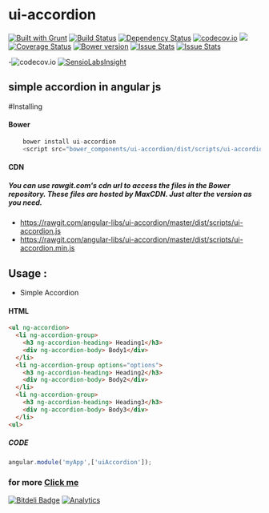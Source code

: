 
# ui-accordion
[![Built with Grunt](https://cdn.gruntjs.com/builtwith.png)](http://gruntjs.com/)
[![Build Status](https://travis-ci.org/angular-libs/ui-accordion.svg?branch=master)](https://travis-ci.org/angular-libs/ui-accordion)
[![Dependency Status](https://gemnasium.com/angular-libs/ui-accordion.svg)](https://gemnasium.com/angular-libs/ui-accordion)
[![codecov.io](https://codecov.io/github/angular-libs/ui-accordion/coverage.svg?branch=master)](https://codecov.io/github/angular-libs/ui-accordion?branch=master)
<a href="https://codeclimate.com/github/angular-libs/ui-accordion"><img src="https://codeclimate.com/github/angular-libs/ui-accordion/badges/gpa.svg" /></a>
[![Coverage Status](https://coveralls.io/repos/angular-libs/ui-accordion/badge.svg?branch=master&service=github)](https://coveralls.io/github/angular-libs/ui-accordion?branch=master)
[![Bower version](https://badge.fury.io/bo/ui-accordion.svg)](https://badge.fury.io/bo/ui-accordion)
[![Issue Stats](http://issuestats.com/github/angular-libs/ui-accordion/badge/pr)](http://issuestats.com/github/angular-libs/ui-accordion)
[![Issue Stats](http://issuestats.com/github/angular-libs/ui-accordion/badge/issue)](http://issuestats.com/github/angular-libs/ui-accordion)

-![codecov.io](https://codecov.io/github/angular-libs/ui-accordion/branch.svg?branch=master)
[![SensioLabsInsight](https://insight.sensiolabs.com/projects/23f9d0f9-ef29-4a12-84c0-154e335f827e/big.png)](https://insight.sensiolabs.com/projects/23f9d0f9-ef29-4a12-84c0-154e335f827e)
## simple accordion in angular js

#Installing
#### Bower
```javascript
    bower install ui-accordion
    <script src="bower_components/ui-accordion/dist/scripts/ui-accordion.js"></script>
```
#### CDN

##### You can use rawgit.com's cdn url to access the files in the Bower repository. These files are hosted by MaxCDN. Just alter the version as you need.

* https://rawgit.com/angular-libs/ui-accordion/master/dist/scripts/ui-accordion.js
* https://rawgit.com/angular-libs/ui-accordion/master/dist/scripts/ui-accordion.min.js

## Usage :

* Simple Accordion
  
#### HTML
```html
<ul ng-accordion>
  <li ng-accordion-group>
    <h3 ng-accordion-heading> Heading1</h3>
    <div ng-accordion-body> Body1</div>
  </li>
  <li ng-accordion-group options="options">
    <h3 ng-accordion-heading> Heading2</h3>
    <div ng-accordion-body> Body2</div>
  </li>
  <li ng-accordion-group>
    <h3 ng-accordion-heading> Heading3</h3>
    <div ng-accordion-body> Body3</div>
  </li>
<ul>
```
##### CODE
```javascript
angular.module('myApp',['uiAccordion']);
```
### for more [Click me](http://angular-libs.github.io/ui-accordion)

[![Bitdeli Badge](https://d2weczhvl823v0.cloudfront.net/angular-libs/ui-accordion/trend.png)](https://bitdeli.com/free "Bitdeli Badge")
[![Analytics](https://ga-beacon.appspot.com/UA-71806888-1/ui-accordion/)](https://github.com/angular-libs/ui-accordion)
<script>
  (function(i,s,o,g,r,a,m){i['GoogleAnalyticsObject']=r;i[r]=i[r]||function(){
  (i[r].q=i[r].q||[]).push(arguments)},i[r].l=1*new Date();a=s.createElement(o),
  m=s.getElementsByTagName(o)[0];a.async=1;a.src=g;m.parentNode.insertBefore(a,m)
  })(window,document,'script','//www.google-analytics.com/analytics.js','ga');

  ga('create', 'UA-71806888-1', 'auto');
  ga('send', 'pageview');

</script>

